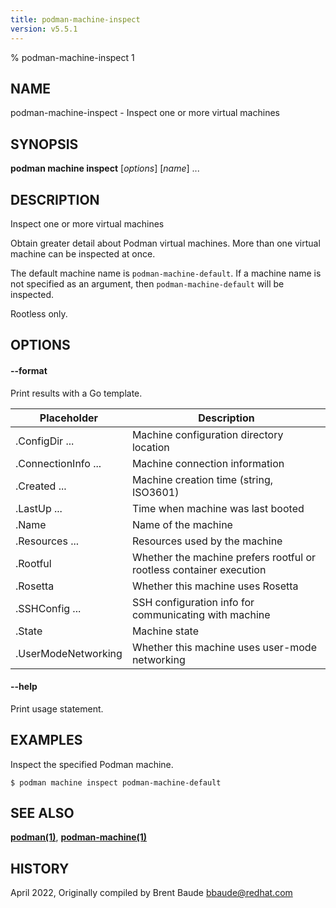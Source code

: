```yaml
---
title: podman-machine-inspect
version: v5.5.1
---
```


% podman-machine-inspect 1

## NAME
podman\-machine\-inspect - Inspect one or more virtual machines

## SYNOPSIS
**podman machine inspect** [*options*] [*name*] ...

## DESCRIPTION

Inspect one or more virtual machines

Obtain greater detail about Podman virtual machines. More than one virtual machine can be
inspected at once.

The default machine name is `podman-machine-default`. If a machine name is not specified as an argument,
then `podman-machine-default` will be inspected.

Rootless only.

## OPTIONS
#### **--format**

Print results with a Go template.

| **Placeholder**     | **Description**                                                       |
| ------------------- | --------------------------------------------------------------------- |
| .ConfigDir ...      | Machine configuration directory location                                   |
| .ConnectionInfo ... | Machine connection information                                        |
| .Created ...        | Machine creation time (string, ISO3601)                               |
| .LastUp ...         | Time when machine was last booted                                     |
| .Name               | Name of the machine                                                   |
| .Resources ...      | Resources used by the machine                                         |
| .Rootful            | Whether the machine prefers rootful or rootless container execution   |
| .Rosetta            | Whether this machine uses Rosetta                               |
| .SSHConfig ...      | SSH configuration info for communicating with machine                 |
| .State              | Machine state                                                         |
| .UserModeNetworking | Whether this machine uses user-mode networking                        |

#### **--help**

Print usage statement.

## EXAMPLES

Inspect the specified Podman machine.
```
$ podman machine inspect podman-machine-default
```

## SEE ALSO
**[podman(1)](podman.1.md)**, **[podman-machine(1)](podman-machine.1.md)**

## HISTORY
April 2022, Originally compiled by Brent Baude <bbaude@redhat.com>
